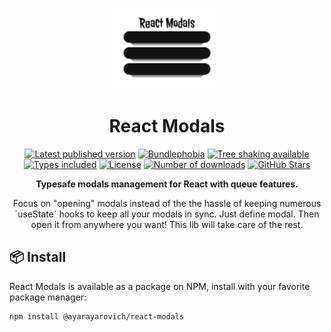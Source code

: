 <p align="center">
  <a href="https://github.com/lukemorales/query-key-factory" target="\_parent"><img src="https://raw.githubusercontent.com/ayarayarovich/react-modals/refs/heads/main/assets/logo.svg" alt="Factory emoji" height="130"></a>
</p>

<h1 align="center">React Modals</h1>

<p align="center">
  <a href="https://www.npmjs.com/package/@ayarayarovich/react-modals" target="\_parent"><img src="https://badgen.net/npm/v/@ayarayarovich/react-modals" alt="Latest published version"></a>
  <a href="https://bundlephobia.com/package/@ayarayarovich/react-modals@latest" target="\_parent"><img src="https://badgen.net/bundlephobia/minzip/@ayarayarovich/react-modals" alt="Bundlephobia"></a>
  <a href="https://bundlephobia.com/package/@ayarayarovich/react-modals@latest" target="\_parent"><img src="https://badgen.net/bundlephobia/tree-shaking/@ayarayarovich/react-modals" alt="Tree shaking available"></a>
  <a href="https://github.com/lukemorales/query-key-factory" target="\_parent"><img src="https://badgen.net/npm/types/@ayarayarovich/react-modals" alt="Types included"></a>
  <a href="https://www.npmjs.com/package/@ayarayarovich/react-modals" target="\_parent"><img src="https://badgen.net/npm/license/@ayarayarovich/react-modals" alt="License"></a>
  <a href="https://www.npmjs.com/package/@ayarayarovich/react-modals" target="\_parent"><img src="https://badgen.net/npm/dt/@ayarayarovich/react-modals" alt="Number of downloads"></a>
  <a href="https://github.com/ayarayarovich/react-modals" target="\_parent"><img src="https://img.shields.io/github/stars/ayarayarovich/react-modals.svg?style=social&amp;label=Star" alt="GitHub Stars"></a>
</p>

<p align="center">
  <strong>Typesafe modals management for React with queue features.</strong>
</p>

<p align="center">
  Focus on "opening" modals instead of the the hassle of keeping numerous `useState` hooks to keep all your modals in sync. Just define modal. Then open it from anywhere you want! This lib will take care of the rest.
</p>

## 📦 Install
React Modals is available as a package on NPM, install with your favorite package manager:

```dircolors
npm install @ayarayarovich/react-modals
```